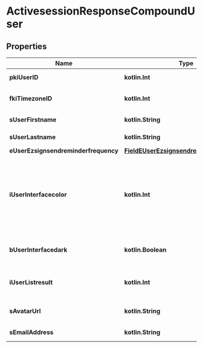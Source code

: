 
# ActivesessionResponseCompoundUser

## Properties
| Name | Type | Description | Notes |
| ------------ | ------------- | ------------- | ------------- |
| **pkiUserID** | **kotlin.Int** | The unique ID of the User |  |
| **fkiTimezoneID** | **kotlin.Int** | The unique ID of the Timezone |  |
| **sUserFirstname** | **kotlin.String** | The first name of the user |  |
| **sUserLastname** | **kotlin.String** | The last name of the user |  |
| **eUserEzsignsendreminderfrequency** | [**FieldEUserEzsignsendreminderfrequency**](FieldEUserEzsignsendreminderfrequency.md) |  |  |
| **iUserInterfacecolor** | **kotlin.Int** | The int32 representation of the interface color. For example, RGB color #39435B would be 3752795 |  |
| **bUserInterfacedark** | **kotlin.Boolean** | Whether to use a dark mode interface |  |
| **iUserListresult** | **kotlin.Int** | The number of rows to return by default in lists |  |
| **sAvatarUrl** | **kotlin.String** | The url of the picture used as avatar |  [optional] |
| **sEmailAddress** | **kotlin.String** | The email address. |  [optional] |



